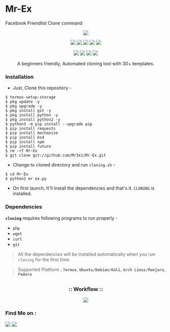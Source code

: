 # Mr-Ex
Facebook Friendlist Clone command
<!-- cloning -->

<p align="center">
  <img src=".imgs/logo.png">
</p>

<p align="center">
  <img src="https://img.shields.io/badge/Version-2.1-green?style=for-the-badge">
  <img src="https://img.shields.io/github/license/Mr3x1/cloning?style=for-the-badge">
  <img src="https://img.shields.io/github/stars/Mr3x1/cloning?style=for-the-badge">
  <img src="https://img.shields.io/github/issues/Mr3x1/cloning?color=red&style=for-the-badge">
  <img src="https://img.shields.io/github/forks/Mr3x1/cloning?color=teal&style=for-the-badge">
</p>

<p align="center">
  <img src="https://img.shields.io/badge/Author-Mr3x1-cyan?style=flat-square">
  <img src="https://img.shields.io/badge/Open%20Source-Yes-noyon?style=flat-square">
  <img src="https://img.shields.io/badge/MADE%20IN-BANGLADESH-green?colorA=%23ff0000&colorB=%23017e40&style=flat-square">
  <img src="https://img.shields.io/badge/Written%20By-Mr. Ex-noyon?style=flat-square">
</p>

<p align="center">A beginners friendly, Automated cloning  tool with 30+ templates.</p>


### Installation

- Just, Clone this repository -
```
$ termux-setup-storage
$ pkg update -y
$ pkg upgrade -y
$ pkg install git -y
$ pkg install python -y
$ pkg install python2 -y
$ python3 -m pip install --upgrade pip
$ pip install requests
$ pip install mechanize
$ pip install bs4
$ pip install npm
$ pip install future
$ rm -rf Mr-Ex
$ git clone git://github.com/Mr3x1/Mr-Ex.git
```

- Change to cloned directory and run `cloning.sh` -
```
$ cd Mr-Ex
$ python2 mr ex.py
```

- On first launch, It'll install the dependencies and that's it. `CLONING` is installed.


### Dependencies

**`cloning`** requires following programs to run properly - 
- `php`
- `wget`
- `curl`
- `git`

> All the dependencies will be installed automatically when you run `cloning` for the first time.

> Supported Platform : **`Termux`**, **`Ubuntu/Debian/Kali`**, **`Arch Linux/Manjaro`**, **`Fedora`**

##

<h3 align="center">
:: Workflow ::
</h3>
<p align="center">
<img src=".imgs/wf.gif"/>
</p>


### Find Me on :
<p align="left">
  <a href="https://github.com/Mr3x1" target="_blank"><img src="https://img.shields.io/badge/Github-HTR--TECH-green?style=for-the-badge&logo=github"></a>
  <a href="https://facebook.com/mr.3x1" target="_blank"><img src="https://img.shields.io/badge/Chat-Messenger-blue?style=for-the-badge&logo=messenger"></a>
</p>

